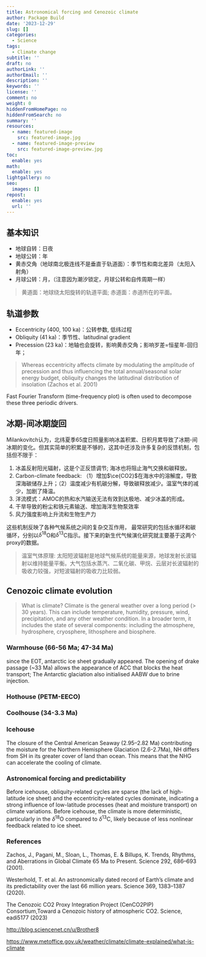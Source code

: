 ```yaml
---
title: Astronomical forcing and Cenozoic climate
author: Package Build
date: '2023-12-29'
slug: []
categories:
  - Science
tags:
  - Climate change
subtitle: ''
draft: no
authorLink: ''
authorEmail: ''
description: ''
keywords: ''
license: ''
comment: no
weight: 0
hiddenFromHomePage: no
hiddenFromSearch: no
summary: ''
resources:
  - name: featured-image
    src: featured-image.jpg
  - name: featured-image-preview
    src: featured-image-preview.jpg
toc:
  enable: yes
math:
  enable: yes
lightgallery: no
seo:
  images: []
repost:
  enable: yes
  url: ''
---
```


## 基本知识
* 地球自转：日夜
* 地球公转：年
* 黄赤交角（地球南北极连线不是垂直于轨道面）：季节性和南北差异（太阳入射角）
* 月球公转：月，（注意因为潮汐锁定，月球公转和自传周期一样）

> 黄道面：地球绕太阳旋转的轨道平面; 赤道面：赤道所在的平面。

## 轨道参数
* Eccentricity (400, 100 ka)：公转参数, 低纬过程
* Obliquity (41 ka)：季节性、latitudinal gradient
* Precession (23 ka)：地轴也会旋转，影响黄赤交角；影响岁差=恒星年-回归年；

> Whereas eccentricity affects climate by modulating the amplitude of precession and thus influencing the total annual/seasonal solar energy budget, obliquity changes the latitudinal distribution of insolation (Zachos et al. 2001)

Fast Fourier Transform (time-frequency plot) is often used to decompose these three periodic drivers.

## 冰期-间冰期旋回

Milankovitch认为，北纬夏季65度日照量影响冰盖积累、日积月累导致了冰期-间冰期的变化。但其实简单的积累是不够的，这其中还涉及许多复杂的反馈机制，包括但不限于：

1. 冰盖反射阳光辐射，这是个正反馈调节; 海冰也将阻止海气交换和碳释放。
2. Carbon-climate feedback: （1）增加$\ce{CO2}$在海水中的溶解度，导致深海碳储存上升；（2）温度减少有机碳分解，导致碳释放减少。温室气体的减少，加剧了降温。
3. 洋流模式：AMOC的热和水汽输送无法有效到达极地、减少冰盖的形成。
4. 干旱导致的粉尘和铁元素输送、增加海洋生物泵效率
5. 风力强度影响上升流和生物生产力

这些机制反映了各种气候系统之间的复杂交互作用， 最常研究的包括水循环和碳循环，分别以$\delta^{18}$O和$\delta^{13}$C指示。接下来的新生代气候演化研究就主要基于这两个proxy的数据。

> 温室气体原理: 太阳短波辐射是地球气候系统的能量来源，地球发射长波辐射以维持能量平衡。大气包括水蒸汽、二氧化碳、甲烷、云层对长波辐射的吸收力较强，对短波辐射的吸收力比较弱。

## Cenozoic climate evolution 

> What is climate? Climate is the general weather over a long period (> 30 years). This can include temperature, humidity, pressure, wind, precipitation, and any other weather condition. In a broader term, it includes the state of several components: including the atmosphere, hydrosphere, cryosphere, lithosphere and biosphere.

### Warmhouse (66-56 Ma; 47-34 Ma) 
since the EOT, antarctic ice sheet gradually appeared. The opening of drake passage (~33 Ma) allows the appearance of ACC that blocks the heat transport; The Antarctic glaciation also initialised AABW due to brine injection.

### Hothouse (PETM-EECO)

### Coolhouse (34-3.3 Ma)

### Icehouse
The closure of the Central American Seaway (2.95–2.82 Ma) contributing the moisture for the Northern Hemisphere Glaciation (2.6-2.7Ma), NH differs from SH in its greater cover of land than ocean. This means that the NHG can accelerate the cooling of climate.

### Astronomical forcing and predictability
Before icehouse, obliquity-related cycles are sparse (the lack of high-latitude ice sheet) and the eccentricity-related cycles dominate, indicating a strong influence of low-latitude processes (heat and moisture transport) on climate variations. Before icehouse, the climate  is more deterministic, particularly in the $\delta^{18}$O compared to $\delta^{13}$C, likely because of less nonlinear feedback related to ice sheet.

### References
Zachos, J., Pagani, M., Sloan, L., Thomas, E. & Billups, K. Trends, Rhythms, and Aberrations in Global Climate 65 Ma to Present. Science 292, 686–693 (2001).

Westerhold, T. et al. An astronomically dated record of Earth’s climate and its predictability over the last 66 million years. Science 369, 1383–1387 (2020).

The Cenozoic CO2 Proxy Integration Project (CenCO2PIP) Consortium,Toward a Cenozoic history of atmospheric CO2. Science, eadi5177 (2023)

http://blog.sciencenet.cn/u/Brother8

https://www.metoffice.gov.uk/weather/climate/climate-explained/what-is-climate
